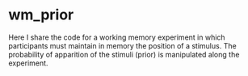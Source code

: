 # wm_prior
Here I share the code for a working memory experiment in which participants must maintain in memory the position of a stimulus. The probability of apparition of the stimuli (prior) is manipulated along the experiment.
